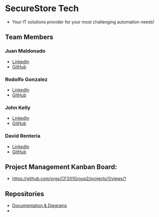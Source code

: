 # SecureStore Tech
- Your IT solutions provider for your most challenging automation needs!

## Team Members
### Juan Maldonado
- [LinkedIn](https://www.linkedin.com/in/juan-maldonado-163733b7/)
- [GitHub](https://github.com/Juan-bit94)
### Rodolfo Gonzalez
- [LinkedIn](http://www.linkedin.com/in/rgonzo1355)
- [GitHub](https://github.com/rgonzo1355)
### John Kelly
- [LinkedIn](https://www.linkedin.com/in/john-f-k/)
- [GitHub](https://github.com/JFKELLY89)
### David Renteria
- [LinkedIn](https://www.linkedin.com/in/drent23/)
- [GitHub](https://github.com/drent23)

## Project Management Kanban Board:
- https://github.com/orgs/CF201Group2/projects/1/views/1

## Repositories
- [Documentation & Diagrams](https://github.com/CF201Group2/Documentation-Diagrams)
-
